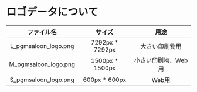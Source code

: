 # ロゴデータについて

|ファイル名|サイズ|用途|
|:--:|:--:|:--:|
|L_pgmsaloon_logo.png|7292px * 7292px|大きい印刷物用|
|M_pgmsaloon_logo.png|1500px * 1500px|小さい印刷物、Web用|
|S_pgmsaloon_logo.png|600px * 600px|Web用|
